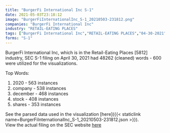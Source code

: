 ```yaml
---
title: "BurgerFi International Inc S-1"
date: 2021-05-03T23:18:12
image: "BurgerFiInternationalInc_S-1_20210503-231812.png"
companies: "BurgerFi International Inc"
industry: "RETAIL-EATING PLACES"
tags: ["BurgerFi International Inc","RETAIL-EATING PLACES","04-30-2021","S-1"]
forms: "S-1"
---
```

BurgerFi International Inc, which is in the Retail-Eating Places [5812] industry, SEC S-1 filing on April 30, 2021 had 48262 (cleaned) words - 600 were utilized for the visualizations.

Top Words:
1. 2020 - 563 instances
2. company - 538 instances
3. december - 468 instances
4. stock - 408 instances
5. shares - 353 instances


See the parsed data used in the visualization [here]({{< staticlink name=BurgerFiInternationalInc_S-1_20210503-231812.json >}}).  
View the actual filing on the SEC website [here](https://www.sec.gov/Archives/edgar/data/1723580/0001193125-21-145208.txt)